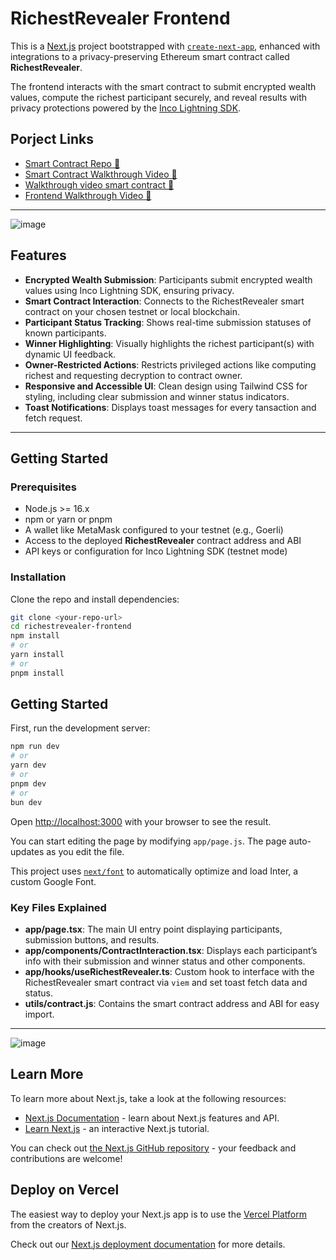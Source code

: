 # RichestRevealer Frontend

This is a [Next.js](https://nextjs.org/) project bootstrapped with [`create-next-app`](https://github.com/vercel/next.js/tree/canary/packages/create-next-app), enhanced with integrations to a privacy-preserving Ethereum smart contract called **RichestRevealer**.

The frontend interacts with the smart contract to submit encrypted wealth values, compute the richest participant securely, and reveal results with privacy protections powered by the [Inco Lightning SDK](https://docs.inco.org/js-sdk).

## Porject Links
- [Smart Contract Repo 🔗](https://github.com/HarshS1611/richest-revealer-contract)
- [Smart Contract Walkthrough Video 🔗](https://www.loom.com/share/9aa614f058c94ad0bf696541270a80f6?sid=37953322-3e76-4137-95a5-19f5945426eb)
- [Walkthrough video smart contract 🔗](https://sepolia.basescan.org/address/0x6adafc3cb7255b2539f01c2387096eb3c69e47ea)
- [Frontend Walkthrough Video 🔗](https://www.loom.com/share/693d079657ac498c9f37b46a1c8ae488?sid=f2ac46df-d9af-4f8d-9a86-b67e4af33ce9)
---

![image](https://github.com/user-attachments/assets/14b982c2-f887-4b55-b326-48f4f4e1e2d8)


## Features

- **Encrypted Wealth Submission**: Participants submit encrypted wealth values using Inco Lightning SDK, ensuring privacy.
- **Smart Contract Interaction**: Connects to the RichestRevealer smart contract on your chosen testnet or local blockchain.
- **Participant Status Tracking**: Shows real-time submission statuses of known participants.
- **Winner Highlighting**: Visually highlights the richest participant(s) with dynamic UI feedback.
- **Owner-Restricted Actions**: Restricts privileged actions like computing richest and requesting decryption to contract owner.
- **Responsive and Accessible UI**: Clean design using Tailwind CSS for styling, including clear submission and winner status indicators.
- **Toast Notifications**: Displays toast messages for every tansaction and fetch request.

---

## Getting Started

### Prerequisites

- Node.js >= 16.x
- npm or yarn or pnpm
- A wallet like MetaMask configured to your testnet (e.g., Goerli)
- Access to the deployed **RichestRevealer** contract address and ABI
- API keys or configuration for Inco Lightning SDK (testnet mode)

### Installation

Clone the repo and install dependencies:

```bash
git clone <your-repo-url>
cd richestrevealer-frontend
npm install
# or
yarn install
# or
pnpm install
```

## Getting Started

First, run the development server:

```bash
npm run dev
# or
yarn dev
# or
pnpm dev
# or
bun dev
```

Open [http://localhost:3000](http://localhost:3000) with your browser to see the result.

You can start editing the page by modifying `app/page.js`. The page auto-updates as you edit the file.

This project uses [`next/font`](https://nextjs.org/docs/basic-features/font-optimization) to automatically optimize and load Inter, a custom Google Font.


### Key Files Explained

- **app/page.tsx**: The main UI entry point displaying participants, submission buttons, and results.
- **app/components/ContractInteraction.tsx**: Displays each participant’s info with their submission and winner status and other components.
- **app/hooks/useRichestRevealer.ts**: Custom hook to interface with the RichestRevealer smart contract via `viem` and set toast fetch data and status.
- **utils/contract.js**: Contains the smart contract address and ABI for easy import.

---

![image](https://github.com/user-attachments/assets/032646da-cc01-4dac-9c43-92a36535d2e1)


## Learn More

To learn more about Next.js, take a look at the following resources:

- [Next.js Documentation](https://nextjs.org/docs) - learn about Next.js features and API.
- [Learn Next.js](https://nextjs.org/learn) - an interactive Next.js tutorial.

You can check out [the Next.js GitHub repository](https://github.com/vercel/next.js/) - your feedback and contributions are welcome!

## Deploy on Vercel

The easiest way to deploy your Next.js app is to use the [Vercel Platform](https://vercel.com/new?utm_medium=default-template&filter=next.js&utm_source=create-next-app&utm_campaign=create-next-app-readme) from the creators of Next.js.

Check out our [Next.js deployment documentation](https://nextjs.org/docs/deployment) for more details.
